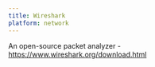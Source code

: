 ```yaml
---
title: Wireshark
platform: network
---
```


An open-source packet analyzer - <https://www.wireshark.org/download.html>